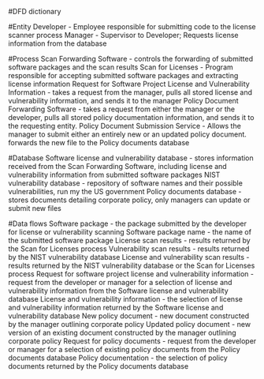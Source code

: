 #DFD dictionary

#Entity
Developer - Employee responsible for submitting code to the license scanner process
Manager - Supervisor to Developer; Requests license information from the database

#Process
Scan Forwarding Software - controls the forwarding of submitted software packages and the scan results
Scan for Licenses - Program responsible for accepting submitted software packages and extracting license information
Request for Software Project License and Vulnerability Information - takes a request from the manager, pulls all stored license and vulnerability information, and sends it to the manager
Policy Document Forwarding Software - takes a request from either the manager or the developer, pulls all stored policy documentation information, and sends it to the requesting entity.
Policy Document Submission Service - Allows the manager to submit either an entirely new or an updated policy document. forwards the new file to the Policy documents database

#Database
Software license and vulnerability database - stores information received from the Scan Forwarding Software, including license and vulnerability information from submitted software packages
NIST vulnerability database - repository of software names and their possible vulnerabilities, run my the US government
Policy documents database - stores documents detailing corporate policy, only managers can update or submit new files

#Data flows
Software package - the package submitted by the developer for license or vulnerability scanning
Software package name - the name of the submitted software package
License scan results - results returned by the Scan for Licenses process
Vulnerability scan results - results returned by the NIST vulnerability database
License and vulnerability scan results - results returned by the NIST vulnerability database or the Scan for Licenses process
Request for software project license and vulnerability information - request from the developer or manager for a selection of license
and vulnerability information from the Software license and vulnerability database
License and vulnerability information - the selection of license and vulnerability information returned by the Software license and
vulnerability database
New policy document - new document constructed by the manager outlining corporate policy
Updated policy document - new version of an existing document constructed by the manager outlining corporate policy
Request for policy documents - request from the developer or manager for a selection of existing policy documents from the Policy
documents database
Policy documentation - the selection of policy documents returned by the Policy documents database
